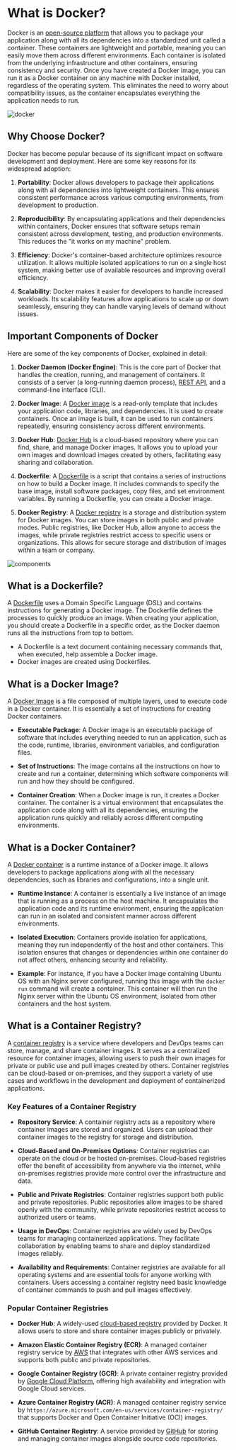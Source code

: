 # What is Docker?

Docker is an [open-source platform](https://www.docker.com) that allows you to
package your application along with all its dependencies into a standardized
unit called a container. These containers are lightweight and portable, meaning
you can easily move them across different environments. Each container is
isolated from the underlying infrastructure and other containers, ensuring
consistency and security. Once you have created a Docker image, you can run it
as a Docker container on any machine with Docker installed, regardless of the
operating system. This eliminates the need to worry about compatibility issues,
as the container encapsulates everything the application needs to run.

![docker](img/docker.jpg)

## Why Choose Docker?

Docker has become popular because of its significant impact on software
development and deployment. Here are some key reasons for its widespread
adoption:

1. **Portability**: Docker allows developers to package their applications along
   with all dependencies into lightweight containers. This ensures consistent
   performance across various computing environments, from development to
   production.

2. **Reproducibility**: By encapsulating applications and their dependencies
   within containers, Docker ensures that software setups remain consistent
   across development, testing, and production environments. This reduces the
   "it works on my machine" problem.

3. **Efficiency**: Docker's container-based architecture optimizes resource
   utilization. It allows multiple isolated applications to run on a single host
   system, making better use of available resources and improving overall
   efficiency.

4. **Scalability**: Docker makes it easier for developers to handle increased
   workloads. Its scalability features allow applications to scale up or down
   seamlessly, ensuring they can handle varying levels of demand without issues.

## Important Components of Docker

Here are some of the key components of Docker, explained in detail:

1. **Docker Daemon (Docker Engine)**: This is the core part of Docker that
   handles the creation, running, and management of containers. It consists of a
   server (a long-running daemon process),
   [REST API](https://docs.docker.com/engine/api/v1.41/), and a command-line
   interface (CLI).

2. **Docker Image**: A
   [Docker image](https://docs.docker.com/engine/reference/glossary/#image) is a
   read-only template that includes your application code, libraries, and
   dependencies. It is used to create containers. Once an image is built, it can
   be used to run containers repeatedly, ensuring consistency across different
   environments.

3. **Docker Hub**: [Docker Hub](https://hub.docker.com) is a cloud-based
   repository where you can find, share, and manage Docker images. It allows you
   to upload your own images and download images created by others, facilitating
   easy sharing and collaboration.

4. **Dockerfile**: A
   [Dockerfile](https://docs.docker.com/engine/reference/builder/) is a script
   that contains a series of instructions on how to build a Docker image. It
   includes commands to specify the base image, install software packages, copy
   files, and set environment variables. By running a Dockerfile, you can create
   a Docker image.

5. **Docker Registry**: A [Docker registry](https://docs.docker.com/registry/)
   is a storage and distribution system for Docker images. You can store images
   in both public and private modes. Public registries, like Docker Hub, allow
   anyone to access the images, while private registries restrict access to
   specific users or organizations. This allows for secure storage and
   distribution of images within a team or company.

![components](img/components.png)

## What is a Dockerfile?

A [Dockerfile](https://docs.docker.com/engine/reference/builder/) uses a Domain
Specific Language (DSL) and contains instructions for generating a Docker image.
The Dockerfile defines the processes to quickly produce an image. When creating
your application, you should create a Dockerfile in a specific order, as the
Docker daemon runs all the instructions from top to bottom.

- A Dockerfile is a text document containing necessary commands that, when
  executed, help assemble a Docker image.
- Docker images are created using Dockerfiles.

## What is a Docker Image?

A [Docker Image](https://docs.docker.com/engine/reference/glossary/#image) is a
file composed of multiple layers, used to execute code in a Docker container. It
is essentially a set of instructions for creating Docker containers.

- **Executable Package**: A Docker image is an executable package of software
  that includes everything needed to run an application, such as the code,
  runtime, libraries, environment variables, and configuration files.

- **Set of Instructions**: The image contains all the instructions on how to
  create and run a container, determining which software components will run and
  how they should be configured.

- **Container Creation**: When a Docker image is run, it creates a Docker
  container. The container is a virtual environment that encapsulates the
  application code along with all its dependencies, ensuring the application
  runs quickly and reliably across different computing environments.

## What is a Docker Container?

A
[Docker container](https://docs.docker.com/engine/reference/glossary/#container)
is a runtime instance of a Docker image. It allows developers to package
applications along with all the necessary dependencies, such as libraries and
configurations, into a single unit.

- **Runtime Instance**: A container is essentially a live instance of an image
  that is running as a process on the host machine. It encapsulates the
  application code and its runtime environment, ensuring the application can run
  in an isolated and consistent manner across different environments.

- **Isolated Execution**: Containers provide isolation for applications, meaning
  they run independently of the host and other containers. This isolation
  ensures that changes or dependencies within one container do not affect
  others, enhancing security and reliability.

- **Example**: For instance, if you have a Docker image containing Ubuntu OS
  with an Nginx server configured, running this image with the `docker run`
  command will create a container. This container will then run the Nginx server
  within the Ubuntu OS environment, isolated from other containers and the host
  system.

## What is a Container Registry?

A [container registry](https://docs.docker.com/registry/) is a service where
developers and DevOps teams can store, manage, and share container images. It
serves as a centralized resource for container images, allowing users to push
their own images for private or public use and pull images created by others.
Container registries can be cloud-based or on-premises, and they support a
variety of use cases and workflows in the development and deployment of
containerized applications.

### Key Features of a Container Registry

- **Repository Service**: A container registry acts as a repository where
  container images are stored and organized. Users can upload their container
  images to the registry for storage and distribution.

- **Cloud-Based and On-Premises Options**: Container registries can operate on
  the cloud or be hosted on-premises. Cloud-based registries offer the benefit
  of accessibility from anywhere via the internet, while on-premises registries
  provide more control over the infrastructure and data.

- **Public and Private Registries**: Container registries support both public
  and private repositories. Public repositories allow images to be shared openly
  with the community, while private repositories restrict access to authorized
  users or teams.

- **Usage in DevOps**: Container registries are widely used by DevOps teams for
  managing containerized applications. They facilitate collaboration by enabling
  teams to share and deploy standardized images reliably.

- **Availability and Requirements**: Container registries are available for all
  operating systems and are essential tools for anyone working with containers.
  Users accessing a container registry need basic knowledge of container
  commands to push and pull images effectively.

### Popular Container Registries

- **Docker Hub**: A widely-used [cloud-based registry](https://hub.docker.com)
  provided by Docker. It allows users to store and share container images
  publicly or privately.

- **Amazon Elastic Container Registry (ECR)**: A managed container registry
  service by [AWS](https://aws.amazon.com/ecr/) that integrates with other AWS
  services and supports both public and private repositories.

- **Google Container Registry (GCR)**: A private container registry provided by
  [Google Cloud Platform](https://cloud.google.com/container-registry), offering
  high availability and integration with Google Cloud services.

- **Azure Container Registry (ACR)**: A managed container registry service by
  `https://azure.microsoft.com/en-us/services/container-registry/`
  that supports Docker and Open Container Initiative (OCI) images.

- **GitHub Container Registry**: A service provided by
  [GitHub](https://docs.github.com/en/packages/working-with-a-github-packages-registry/working-with-the-container-registry)
  for storing and managing container images alongside source code repositories.
